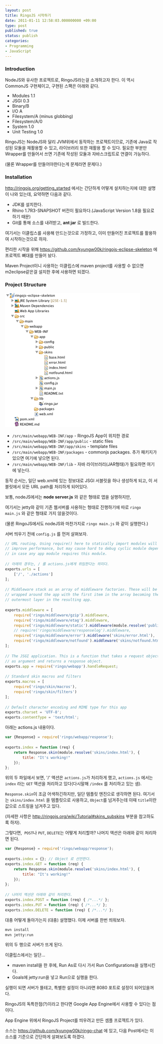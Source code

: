 ```yaml
---
layout: post
title: RingoJS 시작하기
date: 2011-01-11 12:58:03.000000000 +09:00
type: post
published: true
status: publish
categories:
- Programming
- JavaScript
---
```


### Introduction
NodeJS와 유사한 프로젝트로, RingoJS라는걸 소개하고자 한다. 이 역시 CommonJS 구현체이고, 구현된 스팩은 아래와 같다.

* Modules 1.1
* JSGI 0.3
* Binary/B
* I/O A
* Filesystem/A (minus globbing)
* Filesystem/A/0
* System 1.0
* Unit Testing 1.0

RingoJS는 NodeJS와 달리 JVM위에서 동작하는 프로젝트이므로, 기존에 Java로 작성된 모듈을 재활용할 수 있고, 라이브러리 또한 재활용 할 수 있다. 필요한 부분만 Wrapper를 만들어서 쓰면 기존에 작성된 모듈과 자바스크립트로 연결이 가능하다.

(물론 Wrapper를 만들어야한다는게 문제라면 문제다.)

### Installation

http://ringojs.org/getting_started 에서는 간단하게 어떻게 설치하는지에 대한 설명이 나와 있는데, 요약하면 다음과 같다.

* JDK를 설치한다.
* Rhino 1.7R3-SNAPSHOT 버전이 필요하다.(JavaScript Version 1.8을 필요로 하기 때문)
* Git를 통해 소스를 내려받고, **ant jar** 로 빌드한다.

여기서는 이클립스를 사용해 만드는것으로 가정하고, 이미 만들어진 프로젝트를 활용하여 시작하는것으로 하자.

편리한 시작을 위해 https://github.com/kyungw00k/ringojs-eclipse-skeleton 에 프로젝트 뼈대를 만들어 놨다.

Maven Project이니 사용하는 이클립스에 maven project를 사용할 수 없으면 m2eclipse같은걸 설치한 후에 사용하면 되겠다.

### Project Structure

[![](/images/2011/01/11/structure1.png)](http://kyungw00k.files.wordpress.com/2011/02/structure1.png)

* `/src/main/webapp/WEB-INF/app` - RingoJS App이 위치한 경로
* `/src/main/webapp/WEB-INF/app/public` - static files
* `/src/main/webapp/WEB-INF/app/skins` - template files
* `/src/main/webapp/WEB-INF/packages` - commonjs packages. 추가 패키지가 있으면 여기에 넣으면 된다.
* `/src/main/webapp/WEB-INF/lib` - 자바 라이브러리(JAR형태)가 필요하면 여기에 넣는다.

동작 순서는, 일단 web.xml에 있는 정보대로 JSGI 서블릿을 하나 생성하게 되고, 이 서블릿에서 모든 URL path를 처리하게 되어있다.

보통, nodeJS에서는 **node server.js** 와 같은 형태로 앱을 실행하지만,

여기서는 jetty와 같이 기존 웹서버를 사용하는 형태로 진행하기에 따로 `ringo main.js` 와 같은 형태로 가지 않을것이다.

(물론 RingoJS에서도 nodeJS와 마찬가지로 `ringo main.js` 와 같이 실행한다.)

서버 띄우기 전에 `config.js` 를 먼저 살펴보자.

```js
// URL routing. Using require() here to statically import modules will
// improve performance, but may cause hard to debug cyclic module dependencies
// in case any app module requires this module.

// 아래의 경우는, / 를 actions.js에게 위임한다는 의미다.
exports.urls = [
    ['/', './actions']
];

// Middleware stack as an array of middleware factories. These will be
// wrapped around the app with the first item in the array becoming the
// outermost layer in the resulting app.

exports.middleware = [
    require('ringo/middleware/gzip').middleware,
    require('ringo/middleware/etag').middleware,
    require('ringo/middleware/static').middleware(module.resolve('public')),
    // require('ringo/middleware/responselog').middleware,
    require('ringo/middleware/error').middleware('skins/error.html'),
    require('ringo/middleware/notfound').middleware('skins/notfound.html')
];

// The JSGI application. This is a function that takes a request object
// as argument and returns a response object.
exports.app = require('ringo/webapp').handleRequest;

// Standard skin macros and filters
exports.macros = [
    require('ringo/skin/macros'),
    require('ringo/skin/filters')
];

// Default character encoding and MIME type for this app
exports.charset = 'UTF-8';
exports.contentType = 'text/html';
```

아래는 actions.js 내용이다.

```js
var {Response} = require('ringo/webapp/response');

exports.index = function (req) {
    return Response.skin(module.resolve('skins/index.html'), {
        title: "It's working!"
    });
};
```

위의 두 파일에서 보면, '/' 액션은 `actions.js`가 처리하게 했고, `actions.js` 에서는 `index` 라는 `GET` 액션을 처리하고 있다(다시말해 `/index` 를 처리하고 있는 샘).

`Response.skin`이 조금 어색하긴하지만, 일단 템플릿 엔진으로 생각하면 된다. 여기서는 `skins/index.html` 을 템플릿으로 사용하고, `Object`를 넘겨주는데 이때 `title`이란 값으로 스트링을 넘겨주고 있다.

(자세한 사항은 http://ringojs.org/wiki/Tutorial#skins_subskins 부분을 참고하도록 하자).

그렇다면,  `POST`나 `PUT`, `DELETE`는 어떻게 처리할까? 나머지 액션은 아래와 같이 처리하면 된다.

```js
var {Response} = require('ringo/webapp/response');

exports.index = {}; // Object 로 선언한다.
exports.index.GET = function (req) {
    return Response.skin(module.resolve('skins/index.html'), {
        title: "It's working!"
    });
};

// 나머지 액션은 아래와 같이 처리한다.
exports.index.POST = function (req) { /*...*/ };
exports.index.PUT = function (req) { /*...*/ };
exports.index.DELETE = function (req) { /*...*/ };
```

대충 어떻게 돌아가는지 (대충) 설명했다. 이제 서버를 한번 띄워보자.

```sh
mvn install
mvn jetty:run
```

위의 두 행으로 서버가 뜨게 된다.

이클립스에서는 일단...

- maven install을 한 후에, Run As로 다시 가서 Run Configurations을 실행시킨다.
- Goals에 jetty:run을 넣고 Run으로 실행을 한다.

실행이 되면 서버가 뜰테고, 특별한 설정이 아니라면 8080 포트로 설정이 되어있을꺼다.

RingoJS의 독특한점(?)이라고 한다면 Google App Engine에서 사용할 수 있다는 점이다.

App Engine 위에서 RingoJS Project를 띄우려고 만든 셈플 프로젝트가 있다.

소스는 https://github.com/kyungw00k/ringo-chat 에 있고, 다음 Post에서는 이 소스를 기준으로 간단하게 살펴보도록 하겠다.
